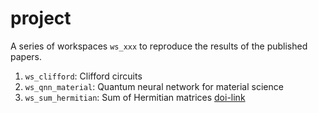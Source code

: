# project

A series of workspaces `ws_xxx` to reproduce the results of the published papers.

1. `ws_clifford`: Clifford circuits
2. `ws_qnn_material`: Quantum neural network for material science
3. `ws_sum_hermitian`: Sum of Hermitian matrices [doi-link](https://doi.org/10.4153/CJM-2010-007-2)
